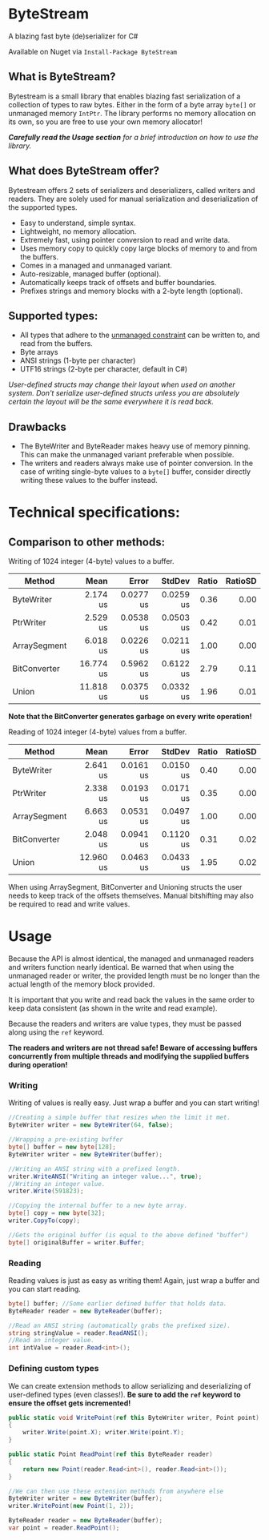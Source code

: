 # ByteStream
A blazing fast byte (de)serializer for C#

Available on Nuget via ```Install-Package ByteStream```

## What is ByteStream?
Bytestream is a small library that enables blazing fast serialization of a collection of types to raw bytes. Either in the form of a byte array `byte[]` or unmanaged memory `IntPtr`.
The library performs no memory allocation on its own, so you are free to use your own memory allocator!

*__Carefully read the Usage section__ for a brief introduction on how to use the library.*

## What does ByteStream offer?
Bytestream offers 2 sets of serializers and deserializers, called writers and readers. They are solely used for manual serialization and deserialization of the supported types.
- Easy to understand, simple syntax.
- Lightweight, no memory allocation.
- Extremely fast, using pointer conversion to read and write data.
- Uses memory copy to quickly copy large blocks of memory to and from the buffers.
- Comes in a managed and unmanaged variant.
- Auto-resizable, managed buffer (optional).
- Automatically keeps track of offsets and buffer boundaries.
- Prefixes strings and memory blocks with a 2-byte length (optional).

## Supported types:
- All types that adhere to the [unmanaged constraint](https://docs.microsoft.com/en-us/dotnet/csharp/language-reference/builtin-types/unmanaged-types) can be written to, and read from the buffers.
- Byte arrays
- ANSI strings (1-byte per character)
- UTF16 strings (2-byte per character, default in C#)

*User-defined structs may change their layout when used on another system. Don't serialize user-defined structs unless you are absolutely certain the layout will be the same everywhere it is read back.*

## Drawbacks
- The ByteWriter and ByteReader makes heavy use of memory pinning. This can make the unmanaged variant preferable when possible.
- The writers and readers always make use of pointer conversion. In the case of writing single-byte values to a `byte[]` buffer, consider directly writing these values to the buffer instead.

# Technical specifications:

## Comparison to other methods:
Writing of 1024 integer (4-byte) values to a buffer.

|       Method |      Mean |     Error |    StdDev | Ratio | RatioSD |
|------------- |----------:|----------:|----------:|------:|--------:|
|   ByteWriter |  2.174 us | 0.0277 us | 0.0259 us |  0.36 |    0.00 |
|    PtrWriter |  2.529 us | 0.0538 us | 0.0503 us |  0.42 |    0.01 |
| ArraySegment |  6.018 us | 0.0226 us | 0.0211 us |  1.00 |    0.00 |
| BitConverter | 16.774 us | 0.5962 us | 0.6122 us |  2.79 |    0.11 |
|        Union | 11.818 us | 0.0375 us | 0.0332 us |  1.96 |    0.01 |

**Note that the BitConverter generates garbage on every write operation!**

Reading of 1024 integer (4-byte) values from a buffer.

|       Method |      Mean |     Error |    StdDev | Ratio | RatioSD |
|------------- |----------:|----------:|----------:|------:|--------:|
|   ByteWriter |  2.641 us | 0.0161 us | 0.0150 us |  0.40 |    0.00 |
|    PtrWriter |  2.338 us | 0.0193 us | 0.0171 us |  0.35 |    0.00 |
| ArraySegment |  6.663 us | 0.0531 us | 0.0497 us |  1.00 |    0.00 |
| BitConverter |  2.048 us | 0.0941 us | 0.1120 us |  0.31 |    0.02 |
|        Union | 12.960 us | 0.0463 us | 0.0433 us |  1.95 |    0.02 |

When using ArraySegment, BitConverter and Unioning structs the user needs to keep track of the offsets themselves. Manual bitshifting may also be required to read and write values.

# Usage

Because the API is almost identical, the managed and unmanaged readers and writers function nearly identical. Be warned that when using the unmanaged reader or writer, the provided length must be no longer than the actual length of the memory block provided.

It is important that you write and read back the values in the same order to keep data consistent (as shown in the write and read example).

Because the readers and writers are value types, they must be passed along using the `ref` keyword.

**The readers and writers are not thread safe! Beware of accessing buffers concurrently from multiple threads and modifying the supplied buffers during operation!**


### Writing

Writing of values is really easy. Just wrap a buffer and you can start writing!

```C#
//Creating a simple buffer that resizes when the limit it met.
ByteWriter writer = new ByteWriter(64, false);

//Wrapping a pre-existing buffer
byte[] buffer = new byte[128];
ByteWriter writer = new ByteWriter(buffer);

//Writing an ANSI string with a prefixed length.
writer.WriteANSI("Writing an integer value...", true);
//Writing an integer value.
writer.Write(591823);

//Copying the internal buffer to a new byte array.
byte[] copy = new byte[32];
writer.CopyTo(copy);

//Gets the original buffer (is equal to the above defined "buffer")
byte[] originalBuffer = writer.Buffer;

```

### Reading

Reading values is just as easy as writing them! Again, just wrap a buffer and you can start reading.

```C#
byte[] buffer; //Some earlier defined buffer that holds data.
ByteReader reader = new ByteReader(buffer);

//Read an ANSI string (automatically grabs the prefixed size).
string stringValue = reader.ReadANSI();
//Read an integer value.
int intValue = reader.Read<int>();
```

### Defining custom types

We can create extension methods to allow serializing and deserializing of user-defined types (even classes!).
__Be sure to add the `ref` keyword to ensure the offset gets incremented!__

```C#
public static void WritePoint(ref this ByteWriter writer, Point point)
{
    writer.Write(point.X); writer.Write(point.Y);
}

public static Point ReadPoint(ref this ByteReader reader)
{
    return new Point(reader.Read<int>(), reader.Read<int>());
}

//We can then use these extension methods from anywhere else
ByteWriter writer = new ByteWriter(buffer);
writer.WritePoint(new Point(1, 2));

ByteReader reader = new ByteReader(buffer);
var point = reader.ReadPoint();
```
